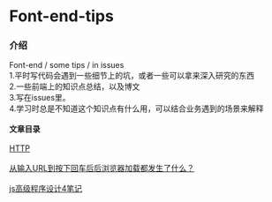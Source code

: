 # Font-end-tips
### 介绍
Font-end / some tips / in issues<br>
1.平时写代码会遇到一些细节上的坑，或者一些可以拿来深入研究的东西<br>
2.一些前端上的知识点总结，以及博文<br>
3.写在issues里。<br>
4.学习时总是不知道这个知识点有什么用，可以结合业务遇到的场景来解释
<br>
<br>
**文章目录**<br>
<br>
[HTTP](https://github.com/zhangjun620/Font-end-tips/issues?q=is%3Aopen+is%3Aissue+label%3AHTTP)
<br>
<br>
[从输入URL到按下回车后后浏览器加载都发生了什么？](https://github.com/zhangjun620/Font-end-tips/issues/3)<br>
<br>
[js高级程序设计4笔记](https://github.com/zhangjun620/Font-end-tips/blob/master/article/js%E9%AB%98%E7%A8%8B4%E7%AC%94%E8%AE%B0.md)
